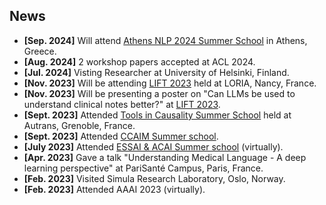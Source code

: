 ## News

<ul>
<li><strong>[Sep. 2024]</strong> Will attend <a href="https://athnlp.github.io/2024/index.html">Athens NLP 2024 Summer School</a> in Athens, Greece.</li>
<li><strong>[Aug. 2024]</strong> 2 workshop papers accepted at ACL 2024.</li>
<li><strong>[Jul. 2024]</strong> Visting Researcher at University of Helsinki, Finland.</li>
<li><strong>[Nov. 2023]</strong> Will be attending <a href="https://lift2023.sciencesconf.org/">LIFT 2023</a> held at LORIA, Nancy, France.</li>
<li><strong>[Nov. 2023]</strong> Will be presenting a poster on "Can LLMs be used to understand clinical notes better?" at <a href="https://lift2023.sciencesconf.org/">LIFT 2023</a>.</li>
<li><strong>[Sept. 2023]</strong> Attended <a href="https://quarter-on-causality.github.io/practice/">Tools in Causality Summer School</a> held at Autrans, Grenoble, France.</li>
<li><strong>[Sept. 2023]</strong> Attended <a href="https://ccaim.cam.ac.uk/summer-school/">CCAIM Summer school</a>.</li>
<li><strong>[July 2023]</strong> Attended <a href="https://essai.si/">ESSAI & ACAI Summer school</a> (virtually).</li>
<li><strong>[Apr. 2023]</strong> Gave a talk "Understanding Medical Language - A deep learning perspective" at PariSanté Campus, Paris, France.</li>
<li><strong>[Feb. 2023]</strong> Visited Simula Research Laboratory, Oslo, Norway.</li>
<li><strong>[Feb. 2023]</strong> Attended AAAI 2023 (virtually).</li>
</ul>

